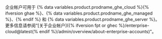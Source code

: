企业帐户可用于 {% data variables.product.prodname_ghe_cloud %}{% ifversion ghae %}、{% data variables.product.prodname_ghe_managed %}、{% endif %} 和 {% data variables.product.prodname_ghe_server %}。 更多信息请参阅“[关于企业帐户]({% ifversion fpt or ghec %}/enterprise-cloud@latest{% endif %}/admin/overview/about-enterprise-accounts)”。
